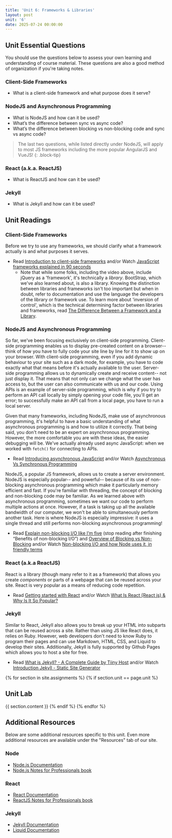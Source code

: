 ```yaml
---
title: 'Unit 6: Frameworks & Libraries'
layout: post
unit: '6'
date: 2025-07-24 00:00:00
---
```


## Unit Essential Questions
You should use the questions below to assess your own learning and understanding of course material. These questions are also a good method of organization if you're taking notes.

### Client-Side Frameworks
- What is a client-side framework and what purpose does it serve?

### NodeJS and Asynchronous Programming
- What is NodeJS and how can it be used?
- What’s the difference between sync vs async code?
- What’s the difference between blocking vs non-blocking code and sync vs async code?

> The last two questions, while listed directly under NodeJS, will apply to most JS frameworks including the more popular AngularJS and VueJS!
{: .block-tip}

### React (a.k.a. ReactJS)
- What is ReactJS and how can it be used?

### Jekyll
- What is Jekyll and how can it be used?

## Unit Readings
### Client-Side Frameworks
Before we try to use any frameworks, we should clarify what a framework actually is and what purposes it serves.
- Read [Introduction to client-side frameworks](https://developer.mozilla.org/en-US/docs/Learn/Tools_and_testing/Client-side_JavaScript_frameworks/Introduction) and/or Watch [JavaScript frameworks explained in 90 seconds](https://www.youtube.com/watch?v=VbvMJUpY0a4)
	- Note that while some folks, including the video above, include jQuery as a 'framework', it's technically a *library*. BootStrap, which we've also learned about, is also a library. Knowing the distinction between libraries and frameworks isn't too important but when in doubt, refer to documentation and use the language the developers of the library or framework use. To learn more about 'inversion of control', which is the technical determining factor between libraries and frameworks, read [The Difference Between a Framework and a Library](https://www.freecodecamp.org/news/the-difference-between-a-framework-and-a-library-bd133054023f/).

### NodeJS and Asynchronous Programming
So far, we've been focusing exclusively on client-side programming. Client-side programming enables us to display pre-created content on a browser-- think of how you have to fully code your site line by line for it to show up on your browser. With client-side programming, even if you add dynamic behaviour to your site such as a dark mode, for example, you have to code exactly what that means before it's actually available to the user. Server-side programming allows us to dynamically create and receive content-- not just display it. That means that not only can we change what the user has access to, but the user can also communicate with us and our code. Using APIs is an example of server-side programming, which is why if you try to perform an API call locally by simply opening your code file, you'll get an error; to successfully make an API call from a local page, you have to run a local server. 

Given that many frameworks, including NodeJS, make use of asynchronous programming, it's helpful to have a basic understanding of what asynchronous programming is and how to utilize it correctly. That being said, you don't need to be an expert on asynchronous programming. However, the more comfortable you are with these ideas, the easier debugging will be. We've actually already used async JavaScript: when we worked with `fetch()` for connecting to APIs.
- Read [Introducing asynchronous JavaScript](https://developer.mozilla.org/en-US/docs/Learn/JavaScript/Asynchronous/Introducing) and/or Watch [Asynchronous Vs Synchronous Programming](https://www.youtube.com/watch?v=Kpn2ajSa92c)

NodeJS, a popular JS framework, allows us to create a server environment. NodeJS is especially popular-- and powerful-- because of its use of non-blocking asynchronous programming which make it particularly memory efficient and fast. If you're familiar with threading, the concept of blocking and non-blocking code may be familiar. As we learned above with asynchronous programming, sometimes we want our code to perform multiple actions at once. However, if a task is taking up all the available bandwidth of our computer, we won't be able to simultaneously perform another task. Here is where NodeJS is especially impressive: it uses a single thread and still performs non-blocking asynchronous programming!
- Read [Explain non-blocking I/O like I’m five](https://blog.codecentric.de/en/2019/04/explain-non-blocking-i-o-like-im-five/) (stop reading after finishing “Benefits of non-blocking I/O”) and [Overview of Blocking vs Non-Blocking](https://nodejs.org/en/docs/guides/blocking-vs-non-blocking/) and/or Watch [Non-blocking I/O and how Node uses it, in friendly terms](https://www.youtube.com/watch?v=wB9tIg209-8)

### React (a.k.a ReactJS)
React is a library (though many refer to it as a framework) that allows you create *components* or parts of a webpage that can be reused across your site. React is very popular as a means of reducing code repetition.
- Read [Getting started with React](https://developer.mozilla.org/en-US/docs/Learn/Tools_and_testing/Client-side_JavaScript_frameworks/React_getting_started) and/or Watch [What Is React (React js) & Why Is It So Popular?](https://www.youtube.com/watch?v=N3AkSS5hXMA)

### Jekyll
Similar to React, Jekyll also allows you to break up your HTML into subparts that can be reused across a site. Rather than using JS like React does, it relies on Ruby. However, web developers don't need to know Ruby to program their pages and can use Markdown, HTML, CSS, and Liquid to develop their sites. Additionally, Jekyll is fully supported by Github Pages which allows you to host a site for free. 
- Read [What is Jekyll? - A Complete Guide by Tiiny Host](https://tiiny.host/blog/what-is-jekyll-a-complete-guide-by-tiiny-host/) and/or Watch [Introduction Jekyll - Static Site Generator](https://www.youtube.com/watch?v=T1itpPvFWHI)

{% for section in site.assignments %}
{% if section.unit == page.unit %}
## Unit Lab
{{ section.content }}
{% endif %}
{% endfor %}

## Additional Resources
Below are some additional resources specific to this unit. Even more additional resources are available under the "Resources" tab of our site.

### Node
- [Node.js Documentation](https://nodejs.org/api/)
- [Node.js Notes for Professionals book](https://books.goalkicker.com/NodeJSBook/)

### React
- [React Documentation](https://react.dev/learn)
- [ReactJS Notes for Professionals book](https://books.goalkicker.com/ReactJSBook/)

### Jekyll
- [Jekyll Documentation](https://jekyllrb.com/docs/)
- [Liquid Documentation](https://shopify.github.io/liquid/)

<!-- FEEDBACK
Everything worked well. However more examples with various libraries would be great.

. I felt that a weakness of this unit was the lack of clarity in instructions. I was not entirely sure how in-depth I should be going into when recording the video going over my project and was also unsure of what counts as showing our setup and installation. I think more clear guidelines for the submission would've been more helpful.

For weakness, I think I had some initial setup challenges, such as resolving dependency issues or configuring the development environment. Maybe more detailed setup instructions or troubleshooting tips can help.

Regarding weaknesses, I think it would be helpful to have some demos or optional exercises for different libraries, as most of them are new to me.


I loved the flexibility with the frameworks and libraries, but the videos I watched for React only really scratched the surface of what I was looking for. That was probably for the better so I could go and learn a lot more about React, but I was really reliant on outside sources.
	I only posted very introductory videos but the channels I choose videos from have more in-depth videos so that's a great place to start!

I thought this unit was helpful and allowed room for exploration. I think the lab could have been more structured as I felt it didn’t exactly necessitate the thorough usage and implementation of the frameworks. 

I really enjoyed the tutorial videos for NodeJS, they really helped me implement NodeJS with my website. I didn't find the videos on ReactJS to be as helpful and had to find other videos and tutorials.

I wish there had been more information on how to install Node.js, but overall, the workload was manageable.

I found the unit as a well-rounded introduction to essential frameworks and libraries, covering both client-side and server-side technologies, which is crucial for full-stack development (something I didn't find in other classes at Northwestern). Moreover, the inclusion of readings, videos, and tutorials caters to different learning styles and provides multiple avenues for understanding complex concepts. However, the unit covers a lot of ground, which might be overwhelming for beginners. In my opinion, it needs to be broken down into more digestible parts or focus on fewer topics in more depth. 

I think a support video can be useful for students. This support video could be for React because its the most popular framework. The video could be a walkthrough implementing an example feature on a website. Students could then gain inspiration or learn how to implement their own features based on this example.

Weakness: I would've appreciated more text resources on React.

Live demo of installation or direct links to installation demo would be helpful

Some of the material, especially around asynchronous programming, could have been explained in more depth for those who are newer to the concepts.

I think that resources could've been more informative on how to download and use the frameworks. I tried with both Jekyll and React, and I couldn't find information on the resources given on how to properly install or operate them. I had to ask friends for help. 

1. More practical assignments would’ve been appreciated. The links are helpful, but i do learn a bit less.

2. I think picking a framework and going more in-depth on it would’ve been helpful. The links to all the different frameworks felt a bit overwhelming.

What made it initially confusing to me was that we could just choose whatever library we wanted and I didn't know what to pick or why to pick it but again, with some research it was fine.
	idea: add a comparison table or a TLDR of "if you want to do X, Y might be a good fit"

I usually like the lecture walk throughs, but we did not have a specific lecture walk through this unit.

I really liked the explanations given to all the topics of the lab, not just from the linked resources, but also the in-lab paragraphs, such as the one for NodeJS and Asynchronous Programming. Another strength was the variety of libraries and frameworks that were mentioned, as well as the tutorials for some of the main ones. Can't think of a weakness,

One thing that could improve is maybe learning about frameworks and libraries early - a lot of them have cool applications that would've been nice to take into consideration earlier.

I think maybe starting to work on these frameworks and libraries last week would have been a good idea? Because this was kind of a lot of information to process in a week. That being said, I found all of the supplementary videos provided by the professor to be super helpful. I really loved how she broke it down that way, as opposed to making one long lecture video

Weaknesses - wish there was more walk through on how to integrate react/next with an already created html repo because the tutorials emphasized "create react app"

I really enjoyed this unit, because I think it gave us a lot of freedom to implement what we thought to be most helpful for our sites. However, I think a little more direction could have been nice, as I know that some of these tools are more industry standard than others, and even if they wouldn't necessarily be our top choice for our personal sites, could still be worth practicing. 

I feel better tutorials could have been given for going from HTML and CSS to a framework

I wish we had the option to scrap and restart our website designs For example, mid-way through the unit labs, I wanted to do a personal portfolio instead, but there wasn't enough time in the week for me to restructure my entire website. If I had known from the beginning that the website we were developing was going to be used throughout the entire quarter, I would've thought more carefully about what kind of website I wanted to create. 

I had to spend a lot of time learning what each of the libraries/frameworks could be used for. For instance, I was not initially familiar with Jekyll.

The unit readings and videos given this week did a good job explaining to me the chosen frameworks and libraries. However, it took me a while to figure out how I was suppose to implement them to my website.

One thing that worked well for this unit is the detailed notes that came before each of the unit readings. They provided somewhat of a brief overview that allowed me to anticipate the content and identify key points to focus on. This really helped me to better understand the content and material from the readings. One thing from this unit that can be improved upon is that many of the provided materials such as the React support videos and the Express Handlebars playlist show examples using old/outdated versions or nonexistent platforms such as the Glitch React Start Kit. This made it difficult for me to follow along with those videos as I was doing my unit lab. It would be nice if in later units the materials can be reviewed to ensure they discuss and show examples on existing and recent versions before being posted on the course page.
	I spend a lot of time going through videos to find appropriate ones and unfortunately, sometimes the ones that have the best explanations are a bit outdated.

I had a little difficulty following along with the Node.js demos because of the lack of contrast on the page. I ended up using express and following along with those demos which worked better. But overall thought the demos did a good job of walking us through how to setup. I also thought the NodeJS notes for professionals pdf was helpful.

I like the reading of explaining non-blocking I/O like I am five, it is really vivid and helps me to pick this up quickly. I also know more useful libraries/framworks by reading through the unit reading. It was good overall but could be better if we have more step by step guides for integrating curret code into React.

I think more explanation within the module or a video from the instrucotr could've been helpful.

IDEAS:
	- It's difficult finding the right balance between throwing y'all into the deep end and making sure you all know how to swim!
	- detail importance about learning to do research and follow documentation to implement specific featues and do downloads and installs


 react vids not great for comeplete beginners

mini proj or exercise problems?

-->
